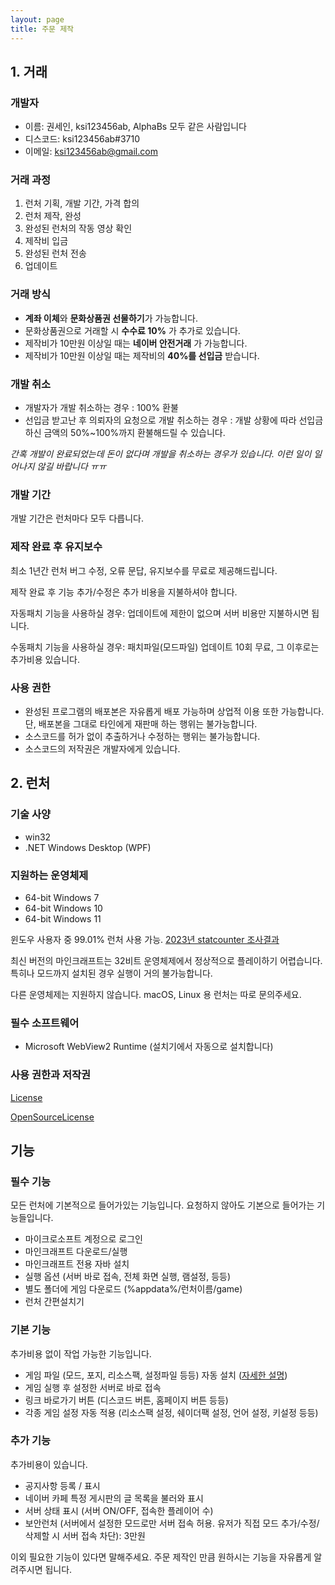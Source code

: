 ```yaml
---
layout: page
title: 주문 제작
---
```


## 1. 거래

### 개발자

- 이름: 권세인, ksi123456ab, AlphaBs 모두 같은 사람입니다
- 디스코드: ksi123456ab#3710
- 이메일: ksi123456ab@gmail.com

### 거래 과정​

1. 런처 기획, 개발 기간, 가격 합의
2. 런처 제작, 완성
3. 완성된 런처의 작동 영상 확인
4. 제작비 입금
5. 완성된 런처 전송
6. 업데이트 

### 거래 방식​

- **계좌 이체**와 **문화상품권 선물하기**가 가능합니다.
- 문화상품권으로 거래할 시 **수수료 10%** 가 추가로 있습니다. 
- 제작비가 10만원 이상일 때는 **네이버 안전거래** 가 가능합니다.
- 제작비가 10만원 이상일 때는 제작비의 **40%를 선입금** 받습니다. 

### 개발 취소

- 개발자가 개발 취소하는 경우 : 100% 환불
- 선입금 받고난 후 의뢰자의 요청으로 개발 취소하는 경우 : 개발 상황에 따라 선입금하신 금액의 50%~100%까지 환불해드릴 수 있습니다. 

*간혹 개발이 완료되었는데 돈이 없다며 개발을 취소하는 경우가 있습니다. 이런 일이 일어나지 않길 바랍니다 ㅠㅠ*

### 개발 기간

개발 기간은 런처마다 모두 다릅니다.

### 제작 완료 후 유지보수

최소 1년간 런처 버그 수정, 오류 문답, 유지보수를 무료로 제공해드립니다. 

제작 완료 후 기능 추가/수정은 추가 비용을 지불하셔야 합니다. 

자동패치 기능을 사용하실 경우: 업데이트에 제한이 없으며 서버 비용만 지불하시면 됩니다.

수동패치 기능을 사용하실 경우: 패치파일(모드파일) 업데이트 10회 무료, 그 이후로는 추가비용 있습니다.

### 사용 권한

- 완성된 프로그램의 배포본은 자유롭게 배포 가능하며 상업적 이용 또한 가능합니다. 단, 배포본을 그대로 타인에게 재판매 하는 행위는 불가능합니다. 
- 소스코드를 허가 없이 추출하거나 수정하는 행위는 불가능합니다.
- 소스코드의 저작권은 개발자에게 있습니다.

## 2. 런처

### 기술 사양

- win32
- .NET Windows Desktop (WPF)

### 지원하는 운영체제

- 64-bit Windows 7
- 64-bit Windows 10
- 64-bit Windows 11

윈도우 사용자 중 99.01% 런처 사용 가능. [2023년 statcounter 조사결과](https://gs.statcounter.com/windows-version-market-share/desktop/south-korea)

최신 버전의 마인크래프트는 32비트 운영체제에서 정상적으로 플레이하기 어렵습니다. 특히나 모드까지 설치된 경우 실행이 거의 불가능합니다. 

다른 운영체제는 지원하지 않습니다. macOS, Linux 용 런처는 따로 문의주세요. 

### 필수 소프트웨어

- Microsoft WebView2 Runtime (설치기에서 자동으로 설치합니다) 

### 사용 권한과 저작권

[License]({{site.url}}/pages/License)

[OpenSourceLicense]({{site.url}}/pages/OpenSourceLicense)

## 기능

### 필수 기능

모든 런처에 기본적으로 들어가있는 기능입니다. 요청하지 않아도 기본으로 들어가는 기능들입니다.

- 마이크로소프트 계정으로 로그인
- 마인크래프트 다운로드/실행
- 마인크래프트 전용 자바 설치
- 실행 옵션 (서버 바로 접속, 전체 화면 실행, 램설정, 등등)
- 별도 폴더에 게임 다운로드 (%appdata%/런처이름/game)
- 런처 간편설치기

### 기본 기능

추가비용 없이 작업 가능한 기능입니다.

- 게임 파일 (모드, 포지, 리소스팩, 설정파일 등등) 자동 설치 ([자세한 설명](https://cafe.naver.com/alphacml/35))
- 게임 실행 후 설정한 서버로 바로 접속
- 링크 바로가기 버튼 (디스코드 버튼, 홈페이지 버튼 등등)
- 각종 게임 설정 자동 적용 (리소스팩 설정, 쉐이더팩 설정, 언어 설정, 키설정 등등)

### 추가 기능

추가비용이 있습니다.

- 공지사항 등록 / 표시
- 네이버 카페 특정 게시판의 글 목록을 불러와 표시
- 서버 상태 표시 (서버 ON/OFF, 접속한 플레이어 수)
- 보안런처 (서버에서 설정한 모드로만 서버 접속 허용. 유저가 직접 모드 추가/수정/삭제할 시 서버 접속 차단): 3만원

이외 필요한 기능이 있다면 말해주세요. 주문 제작인 만큼 원하시는 기능을 자유롭게 알려주시면 됩니다.
